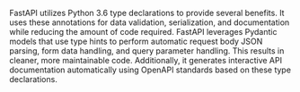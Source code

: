 FastAPI utilizes Python 3.6 type declarations to provide several benefits. It uses these annotations for data validation, serialization, and documentation while reducing the amount of code required. FastAPI leverages Pydantic models that use type hints to perform automatic request body JSON parsing, form data handling, and query parameter handling. This results in cleaner, more maintainable code. Additionally, it generates interactive API documentation automatically using OpenAPI standards based on these type declarations.
